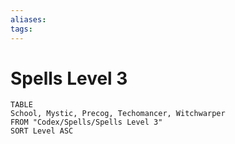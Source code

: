 ```yaml
---
aliases: 
tags: 
---
```


# Spells Level 3

``` dataview
TABLE
School, Mystic, Precog, Techomancer, Witchwarper
FROM "Codex/Spells/Spells Level 3"
SORT Level ASC
```